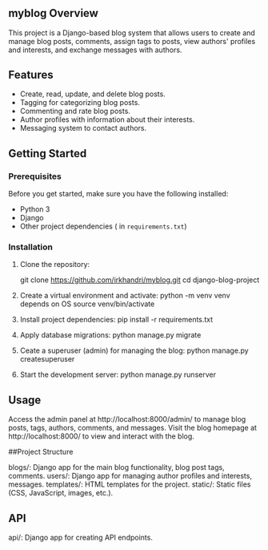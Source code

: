 # 

## myblog Overview

This project is a Django-based blog system that allows users to create and manage blog posts, comments, assign tags to posts, view authors' profiles and interests, and exchange messages with authors.

## Features

- Create, read, update, and delete blog posts.
- Tagging for categorizing blog posts.
- Commenting and rate blog posts.
- Author profiles with information about their interests.
- Messaging system to contact authors.

## Getting Started

### Prerequisites

Before you get started, make sure you have the following installed:

- Python 3
- Django
- Other project dependencies ( in `requirements.txt`)

### Installation

1. Clone the repository:

   
   git clone https://github.com/irkhandri/myblog.git
   cd django-blog-project

2. Create a virtual environment and activate:
   python -m venv venv
     depends on OS
   source venv/bin/activate
3. Install project dependencies:
   pip install -r requirements.txt
4. Apply database migrations:
   python manage.py migrate
5. Ceate a superuser (admin) for managing the blog:
   python manage.py createsuperuser
6. Start the development server:
   python manage.py runserver


## Usage

Access the admin panel at http://localhost:8000/admin/ to manage blog posts, tags, authors, comments, and messages.
Visit the blog homepage at http://localhost:8000/ to view and interact with the blog.

##Project Structure

blogs/: Django app for the main blog functionality, blog post tags, comments.
users/: Django app for managing author profiles and interests, messages.
templates/: HTML templates for the project.
static/: Static files (CSS, JavaScript, images, etc.).

## API

api/: Django app for creating API endpoints.

